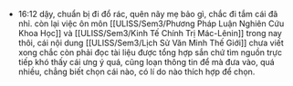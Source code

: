 - 16:12 dậy, chuẩn bị đi đổ rác, quên nãy mẹ bảo gì, chắc đi tắm cái đã nhỉ. còn lại việc ôn môn [[ULISS/Sem3/Phương Pháp Luận Nghiên Cứu Khoa Học]] và [[ULISS/Sem3/Kinh Tế Chính Trị Mác-Lênin]] trong nay thôi, cái nội dung [[ULISS/Sem3/Lịch Sử Văn Minh Thế Giới]] chưa viết xong chắc còn phải đọc tài liệu được tổng hợp sắn chứ tìm nguồn trực tiếp khó thấy cái ưng ý quá, cũng loạn thông tin để mà đưa vào, quá nhiều, chẳng biết chọn cái nào, có lí do nào thích hợp để chọn.